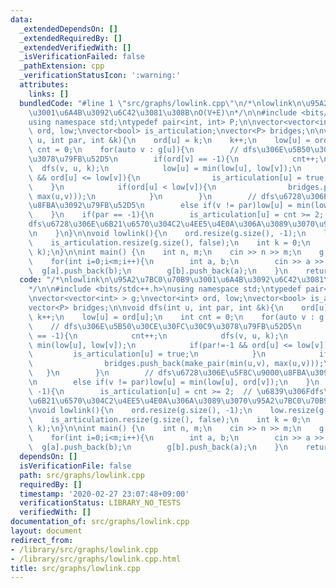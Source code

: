```yaml
---
data:
  _extendedDependsOn: []
  _extendedRequiredBy: []
  _extendedVerifiedWith: []
  _isVerificationFailed: false
  _pathExtension: cpp
  _verificationStatusIcon: ':warning:'
  attributes:
    links: []
  bundledCode: "#line 1 \"src/graphs/lowlink.cpp\"\n/*\nlowlink\n\u95A2\u7BC0\u70B9\
    \u3001\u6A4B\u3092\u6C42\u3081\u308B\nO(V+E)\n*/\n\n#include <bits/stdc++.h>\n\
    using namespace std;\ntypedef pair<int, int> P;\n\nvector<vector<int> > g;\nvector<int>\
    \ ord, low;\nvector<bool> is_articulation;\nvector<P> bridges;\n\nvoid dfs(int\
    \ u, int par, int &k){\n    ord[u] = k;\n    k++;\n    low[u] = ord[u];\n    int\
    \ cnt = 0;\n    for(auto v : g[u]){\n        // dfs\u306E\u5B50\u30CE\u30FC\u30C9\
    \u3078\u79FB\u52D5\n        if(ord[v] == -1){\n            cnt++;\n          \
    \  dfs(v, u, k);\n            low[u] = min(low[u], low[v]);\n            if(par!=-1\
    \ && ord[u] <= low[v]){\n                is_articulation[u] = true;\n        \
    \    }\n            if(ord[u] < low[v]){\n                bridges.push_back(make_pair(min(u,v),\
    \ max(u,v)));\n            }\n        }\n        // dfs\u6728\u306E\u5F8C\u9000\
    \u8FBA\u3092\u79FB\u52D5\n        else if(v != par)low[u] = min(low[u], ord[v]);\n\
    \    }\n    if(par == -1){\n        is_articulation[u] = cnt >= 2;  // \u6839\u306F\
    dfs\u6728\u306E\u6B21\u6570\u304C2\u4EE5\u4E0A\u306A\u3089\u3070\u95A2\u7BC0\u70B9\
    \n    }\n}\n\nvoid lowlink(){\n    ord.resize(g.size(), -1);\n    low.resize(g.size());\n\
    \    is_articulation.resize(g.size(), false);\n    int k = 0;\n    dfs(0, -1,\
    \ k);\n}\n\nint main() {\n    int n, m;\n    cin >> n >> m;\n    g.resize(n);\n\
    \    for(int i=0;i<m;i++){\n        int a, b;\n        cin >> a >> b;\n      \
    \  g[a].push_back(b);\n        g[b].push_back(a);\n    }\n    return 0;\n}\n"
  code: "/*\nlowlink\n\u95A2\u7BC0\u70B9\u3001\u6A4B\u3092\u6C42\u3081\u308B\nO(V+E)\n\
    */\n\n#include <bits/stdc++.h>\nusing namespace std;\ntypedef pair<int, int> P;\n\
    \nvector<vector<int> > g;\nvector<int> ord, low;\nvector<bool> is_articulation;\n\
    vector<P> bridges;\n\nvoid dfs(int u, int par, int &k){\n    ord[u] = k;\n   \
    \ k++;\n    low[u] = ord[u];\n    int cnt = 0;\n    for(auto v : g[u]){\n    \
    \    // dfs\u306E\u5B50\u30CE\u30FC\u30C9\u3078\u79FB\u52D5\n        if(ord[v]\
    \ == -1){\n            cnt++;\n            dfs(v, u, k);\n            low[u] =\
    \ min(low[u], low[v]);\n            if(par!=-1 && ord[u] <= low[v]){\n       \
    \         is_articulation[u] = true;\n            }\n            if(ord[u] < low[v]){\n\
    \                bridges.push_back(make_pair(min(u,v), max(u,v)));\n         \
    \   }\n        }\n        // dfs\u6728\u306E\u5F8C\u9000\u8FBA\u3092\u79FB\u52D5\
    \n        else if(v != par)low[u] = min(low[u], ord[v]);\n    }\n    if(par ==\
    \ -1){\n        is_articulation[u] = cnt >= 2;  // \u6839\u306Fdfs\u6728\u306E\
    \u6B21\u6570\u304C2\u4EE5\u4E0A\u306A\u3089\u3070\u95A2\u7BC0\u70B9\n    }\n}\n\
    \nvoid lowlink(){\n    ord.resize(g.size(), -1);\n    low.resize(g.size());\n\
    \    is_articulation.resize(g.size(), false);\n    int k = 0;\n    dfs(0, -1,\
    \ k);\n}\n\nint main() {\n    int n, m;\n    cin >> n >> m;\n    g.resize(n);\n\
    \    for(int i=0;i<m;i++){\n        int a, b;\n        cin >> a >> b;\n      \
    \  g[a].push_back(b);\n        g[b].push_back(a);\n    }\n    return 0;\n}\n"
  dependsOn: []
  isVerificationFile: false
  path: src/graphs/lowlink.cpp
  requiredBy: []
  timestamp: '2020-02-27 23:07:48+09:00'
  verificationStatus: LIBRARY_NO_TESTS
  verifiedWith: []
documentation_of: src/graphs/lowlink.cpp
layout: document
redirect_from:
- /library/src/graphs/lowlink.cpp
- /library/src/graphs/lowlink.cpp.html
title: src/graphs/lowlink.cpp
---
```

